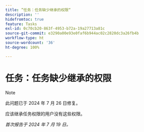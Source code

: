 ```yaml
---
title: ”任务：任务缺少继承的权限“
description: ''
hidefromtoc: true
feature: Tasks
exl-id: 0c70cb20-863f-4953-b72a-19a27713a81c
source-git-commit: e3290a00e93e0faf6b944ac02c2820dc3a26fb4b
workflow-type: ht
source-wordcount: '36'
ht-degree: 100%

---
```


# 任务：任务缺少继承的权限

>[!NOTE]
>
>此问题已于 2024 年 7 月 26 日修复。

应该继承任务权限的用户没有这些权限。

_首次报告于 2024 年 7 月 19 日。_

